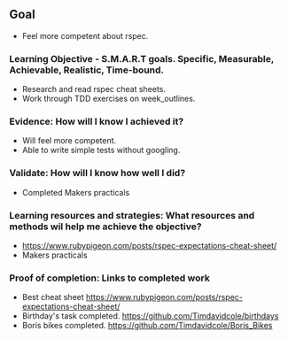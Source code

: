 ## Goal

- Feel more competent about rspec.

### Learning Objective - S.M.A.R.T goals. Specific, Measurable, Achievable, Realistic, Time-bound.

- Research and read rspec cheat sheets.
- Work through TDD exercises on week_outlines.

### Evidence: How will I know I achieved it?

- Will feel more competent.
- Able to write simple tests without googling.

### Validate: How will I know how well I did?

- Completed Makers practicals

### Learning resources and strategies: What resources and methods wil help me achieve the objective?

- https://www.rubypigeon.com/posts/rspec-expectations-cheat-sheet/
- Makers practicals

### Proof of completion: Links to completed work

- Best cheat sheet https://www.rubypigeon.com/posts/rspec-expectations-cheat-sheet/
- Birthday's task completed. https://github.com/Timdavidcole/birthdays
- Boris bikes completed. https://github.com/Timdavidcole/Boris_Bikes
